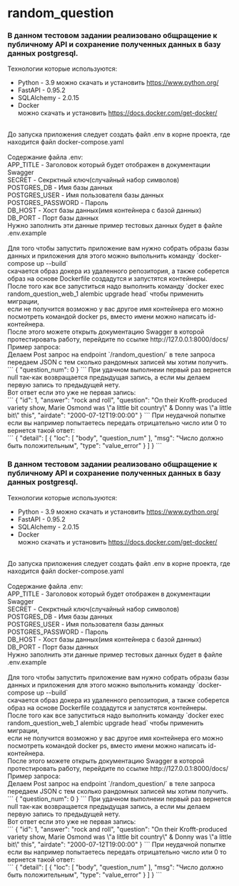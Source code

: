 # random_question
### В данном теcтовом задании реализовано общращение к публичному API и сохранение полученных данных в базу данных postgresql.<br>
Технологии которые используются:<br>
- Python - 3.9 можно скачать и установить https://www.python.org/
- FastAPI - 0.95.2
- SQLAlchemy - 2.0.15
- Docker<br> можно скачать и установить https://docs.docker.com/get-docker/
<br>
До запуска приложения следует создать файл .env в корне проекта, где находится файл docker-compose.yaml<br>
<br>
Содержание файла .env:<br>
APP_TITLE - Заголовок который будет отображен в документации Swagger<br>
SECRET - Секрктный ключ(случайный набор символов)<br>
POSTGRES_DB - Имя базы данных<br>
POSTGRES_USER - Имя пользователя базы данных<br>
POSTGRES_PASSWORD - Пароль<br>
DB_HOST - Хост базы данных(имя контейнера с базой данных)<br>
DB_PORT - Порт базы данных<br>
Нужно заполнить эти данные пример тестовых данных будет в файле .env.example<br>
<br>
Для того чтобы запустить приложение вам нужно собрать образы базы данных и приложения для этого можно выпольнить команду `docker-compose up --build`<br>
скачается образ докера из удаленного репозитория, а также соберется образ на основе Dockerfile создадутся и запустятся контейнеры.<br>
После того как все запуститься надо выполнить команду `docker exec random_question_web_1 alembic upgrade head` чтобы применить миграции,<br>
если не получится возможно у вас другое имя контейнера его можно посмотреть командой docker ps, вместо имени можно написать id-контейнера.<br>
После этого можете открыть документацию Swagger в которой протестировать работу, перейдите по ссылке http://127.0.0.1:8000/docs/ <br>
Пример запроса:<br>
Делаем Post запрос на endpoint `/random_question/` в теле запроса передаем JSON с тем сколько рандомных записей мы хотим получить.<br>
```
{
  "question_num": 0
}
```
При удачном выполнеии первый раз вернется null так-как возвращается предыдущая запись, а если мы делаем первую запись то предыдущей нету.<br>
Вот ответ если это уже не первая запись:<br>
```
{
  "id": 1,
  "answer": "rock and roll",
  "question": "On their Krofft-produced variety show, Marie Osmond was \"a little bit country\" & Donny was \"a little bit\" this",
  "airdate": "2000-07-12T19:00:00"
}
```
При неудачной попытке если вы например попытаетесь передать отрицательно число или 0 то вернется такой ответ:<br>
```
{
  "detail": [
    {
      "loc": [
        "body",
        "question_num"
      ],
      "msg": "Число должно быть положительным",
      "type": "value_error"
    }
  ]
}
```

### В данном теcтовом задании реализовано общращение к публичному API и сохранение полученных данных в базу данных postgresql.<br>
Технологии которые используются:<br>
- Python - 3.9 можно скачать и установить https://www.python.org/
- FastAPI - 0.95.2
- SQLAlchemy - 2.0.15
- Docker<br> можно скачать и установить https://docs.docker.com/get-docker/
<br>
До запуска приложения следует создать файл .env в корне проекта, где находится файл docker-compose.yaml<br>
<br>
Содержание файла .env:<br>
APP_TITLE - Заголовок который будет отображен в документации Swagger<br>
SECRET - Секрктный ключ(случайный набор символов)<br>
POSTGRES_DB - Имя базы данных<br>
POSTGRES_USER - Имя пользователя базы данных<br>
POSTGRES_PASSWORD - Пароль<br>
DB_HOST - Хост базы данных(имя контейнера с базой данных)<br>
DB_PORT - Порт базы данных<br>
Нужно заполнить эти данные пример тестовых данных будет в файле .env.example<br>
<br>
Для того чтобы запустить приложение вам нужно собрать образы базы данных и приложения для этого можно выпольнить команду `docker-compose up --build`<br>
скачается образ докера из удаленного репозитория, а также соберется образ на основе Dockerfile создадутся и запустятся контейнеры.<br>
После того как все запуститься надо выполнить команду `docker exec random_question_web_1 alembic upgrade head` чтобы применить миграции,<br>
если не получится возможно у вас другое имя контейнера его можно посмотреть командой docker ps, вместо имени можно написать id-контейнера.<br>
После этого можете открыть документацию Swagger в которой протестировать работу, перейдите по ссылке http://127.0.0.1:8000/docs/ <br>
Пример запроса:<br>
Делаем Post запрос на endpoint `/random_question/` в теле запроса передаем JSON с тем сколько рандомных записей мы хотим получить.<br>
```
{
  "question_num": 0
}
```
При удачном выполнеии первый раз вернется null так-как возвращается предыдущая запись, а если мы делаем первую запись то предыдущей нету.<br>
Вот ответ если это уже не первая запись:<br>
```
{
  "id": 1,
  "answer": "rock and roll",
  "question": "On their Krofft-produced variety show, Marie Osmond was \"a little bit country\" & Donny was \"a little bit\" this",
  "airdate": "2000-07-12T19:00:00"
}
```
При неудачной попытке если вы например попытаетесь передать отрицательно число или 0 то вернется такой ответ:<br>
```
{
  "detail": [
    {
      "loc": [
        "body",
        "question_num"
      ],
      "msg": "Число должно быть положительным",
      "type": "value_error"
    }
  ]
}
```
